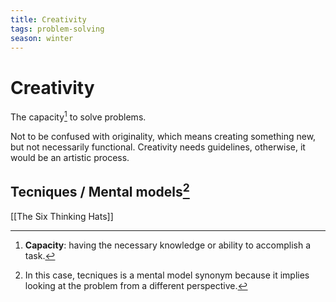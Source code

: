 ```yaml
---
title: Creativity
tags: problem-solving
season: winter
---
```


# Creativity
The capacity[^1] to solve problems.

Not to be confused with originality, which means creating something new, but not necessarily functional. Creativity needs guidelines, otherwise, it would be an artistic process.

## Tecniques / Mental models[^2] 
[[The Six Thinking Hats]]

[^1]: **Capacity**: having the necessary knowledge or ability to accomplish a task.
[^2]: In this case, tecniques is a mental model synonym because it implies looking at the problem from a different perspective.
